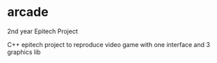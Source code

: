 # arcade

2nd year Epitech Project

C++ epitech project to reproduce video game with one interface and 3 graphics lib
